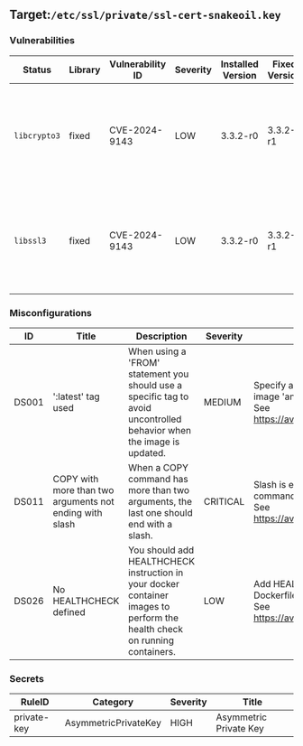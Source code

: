 
## Target:`/etc/ssl/private/ssl-cert-snakeoil.key`
### Vulnerabilities
| Status | Library | Vulnerability ID | Severity | Installed Version | Fixed Version | Title | References |
|--------|---------|------------------|----------|-------------------|---------------|-------|------------|
| `libcrypto3`| fixed | CVE-2024-9143 | LOW | 3.3.2-r0 | 3.3.2-r1 | openssl: Low-level invalid GF(2^m) parameters lead to OOB memory access |[https://access.redhat.com/security/cve/CVE-2024-9143](https://access.redhat.com/security/cve/CVE-2024-9143),<br>[https://github.com/openssl/openssl/commit/72ae83ad214d2eef262461365a1975707f862712](https://github.com/openssl/openssl/commit/72ae83ad214d2eef262461365a1975707f862712),<br>[https://github.com/openssl/openssl/commit/bc7e04d7c8d509fb78fc0e285aa948fb0da04700](https://github.com/openssl/openssl/commit/bc7e04d7c8d509fb78fc0e285aa948fb0da04700) |
| `libssl3`| fixed | CVE-2024-9143 | LOW | 3.3.2-r0 | 3.3.2-r1 | openssl: Low-level invalid GF(2^m) parameters lead to OOB memory access |[https://access.redhat.com/security/cve/CVE-2024-9143](https://access.redhat.com/security/cve/CVE-2024-9143),<br>[https://github.com/openssl/openssl/commit/72ae83ad214d2eef262461365a1975707f862712](https://github.com/openssl/openssl/commit/72ae83ad214d2eef262461365a1975707f862712),<br>[https://github.com/openssl/openssl/commit/bc7e04d7c8d509fb78fc0e285aa948fb0da04700](https://github.com/openssl/openssl/commit/bc7e04d7c8d509fb78fc0e285aa948fb0da04700) |
### Misconfigurations
| ID | Title | Description | Severity | Message | Code |
|----|-------|-------------|----------|---------|------|
| DS001 |':latest' tag used | When using a 'FROM' statement you should use a specific tag to avoid uncontrolled behavior when the image is updated. | MEDIUM | Specify a tag in the 'FROM' statement for image 'ansibleplaybookbundle/apb-base' <br> See https://avd.aquasec.com/misconfig/ds001 |  <pre>1 FROM ansibleplaybookbundle/apb-base<br> </pre>|
| DS011 |COPY with more than two arguments not ending with slash | When a COPY command has more than two arguments, the last one should end with a slash. | CRITICAL | Slash is expected at the end of COPY command argument '}}' <br> See https://avd.aquasec.com/misconfig/ds011 |  <pre>7 COPY . /opt/ansible/roles/{{ role_name }}<br> </pre>|
| DS026 |No HEALTHCHECK defined | You should add HEALTHCHECK instruction in your docker container images to perform the health check on running containers. | LOW | Add HEALTHCHECK instruction in your Dockerfile <br> See https://avd.aquasec.com/misconfig/ds026 | |
### Secrets
| RuleID | Category | Severity | Title |
|--------|----------|----------|-------|
|private-key| AsymmetricPrivateKey |HIGH | Asymmetric Private Key |